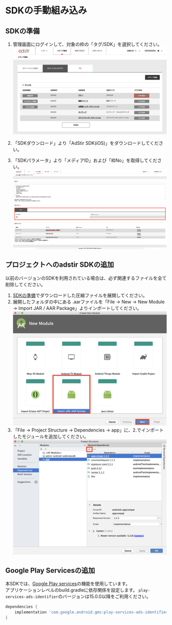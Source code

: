 # SDKの手動組み込み

## SDKの準備
1. 管理画面にログインして、対象の枠の「タグ/SDK」を選択してください。
![](Adstir_sdk_tutorial_01.png)

2. 「SDKダウンロード」より「AdStir SDK(iOS)」をダウンロードしてください。

3. 「SDKパラメータ」より「メディアID」および「枠No」を取得してください。
![](Adstir_sdk_tutorial_02.png)

## プロジェクトへのadstir SDKの追加

以前のバージョンのSDKを利用されている場合は、必ず関連するファイルを全て削除してください。

1. [SDKの準備](#sdkの準備)でダウンロードした圧縮ファイルを展開してください。
1. 展開したフォルダの中にある .aarファイルを「File -> New -> New Module -> Import JAR / AAR Package」よりインポートしてください。
![](Adstir_sdk_tutorial_03.png)
1. 「File -> Project Structure -> Dependencies -> app」に、2.でインポートしたモジュールを追加してください。
![](Adstir_sdk_tutorial_04.png)

## Google Play Servicesの追加
本SDKでは、[Google Play services](https://developer.android.com/google/play-services/index.html)の機能を使用しています。  
アプリケーションレベルのbuild.gradleに依存関係を設定します。
`play-services-ads-identifier`のバージョンは15.0.0以降をご利用ください。

```groovy hl_lines="1 3"
dependencies {
    implementation 'com.google.android.gms:play-services-ads-identifier:x.x.x'
}
```